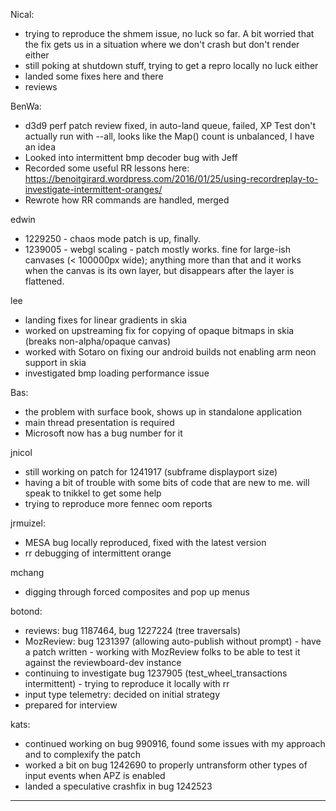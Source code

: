Nical:
* trying to reproduce the shmem issue, no luck so far. A bit worried that the fix gets us in a situation where we don't crash but don't render either
* still poking at shutdown stuff, trying to get a repro locally no luck either
* landed some fixes here and there
* reviews



BenWa:
* d3d9 perf patch review fixed, in auto-land queue, failed, XP Test don't actually run with --all, looks like the Map() count is unbalanced, I have an idea
* Looked into intermittent bmp decoder bug with Jeff
* Recorded some useful RR lessons here: https://benoitgirard.wordpress.com/2016/01/25/using-recordreplay-to-investigate-intermittent-oranges/
* Rewrote how RR commands are handled, merged



edwin
* 1229250 - chaos mode patch is up, finally.
* 1239005 - webgl scaling - patch mostly works. fine for large-ish canvases (< 100000px wide); anything more than that and it works when the canvas is its own layer, but disappears after the layer is flattened.



lee
* landing fixes for linear gradients in skia
* worked on upstreaming fix for copying of opaque bitmaps in skia (breaks non-alpha/opaque canvas)
* worked with Sotaro on fixing our android builds not enabling arm neon support in skia
* investigated bmp loading performance issue



Bas:
* the problem with surface book, shows up in standalone application
* main thread presentation is required
* Microsoft now has a bug number for it



jnicol
* still working on patch for 1241917 (subframe displayport size)
* having a bit of trouble with some bits of code that are new to me. will speak to tnikkel to get some help
* trying to reproduce more fennec oom reports



jrmuizel:
* MESA bug locally reproduced, fixed with the latest version
* rr debugging of intermittent orange



mchang
* digging through forced composites and pop up menus



botond:
  - reviews: bug 1187464, bug 1227224 (tree traversals)
  - MozReview: bug 1231397 (allowing auto-publish without prompt)
          - have a patch written
          - working with MozReview folks to be able to test it against the reviewboard-dev instance
  - continuing to investigate bug 1237905 (test_wheel_transactions intermittent)
          - trying to reproduce it locally with rr
  - input type telemetry: decided on initial strategy
  - prepared for interview



kats:
* continued working on bug 990916, found some issues with my approach and to complexify the patch
* worked a bit on bug 1242690 to properly untransform other types of input events when APZ is enabled
* landed a speculative crashfix in bug 1242523

________________


